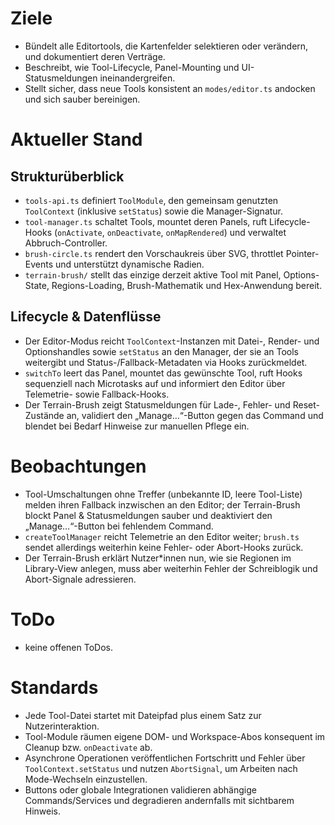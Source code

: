 # Ziele
- Bündelt alle Editortools, die Kartenfelder selektieren oder verändern, und dokumentiert deren Verträge.
- Beschreibt, wie Tool-Lifecycle, Panel-Mounting und UI-Statusmeldungen ineinandergreifen.
- Stellt sicher, dass neue Tools konsistent an `modes/editor.ts` andocken und sich sauber bereinigen.

# Aktueller Stand
## Strukturüberblick
- `tools-api.ts` definiert `ToolModule`, den gemeinsam genutzten `ToolContext` (inklusive `setStatus`) sowie die Manager-Signatur.
- `tool-manager.ts` schaltet Tools, mountet deren Panels, ruft Lifecycle-Hooks (`onActivate`, `onDeactivate`, `onMapRendered`) und verwaltet Abbruch-Controller.
- `brush-circle.ts` rendert den Vorschaukreis über SVG, throttlet Pointer-Events und unterstützt dynamische Radien.
- `terrain-brush/` stellt das einzige derzeit aktive Tool mit Panel, Options-State, Regions-Loading, Brush-Mathematik und Hex-Anwendung bereit.

## Lifecycle & Datenflüsse
- Der Editor-Modus reicht `ToolContext`-Instanzen mit Datei-, Render- und Optionshandles sowie `setStatus` an den Manager, der sie an Tools weitergibt und Status-/Fallback-Metadaten via Hooks zurückmeldet.
- `switchTo` leert das Panel, mountet das gewünschte Tool, ruft Hooks sequenziell nach Microtasks auf und informiert den Editor über Telemetrie- sowie Fallback-Hooks.
- Der Terrain-Brush zeigt Statusmeldungen für Lade-, Fehler- und Reset-Zustände an, validiert den „Manage…“-Button gegen das Command und blendet bei Bedarf Hinweise zur manuellen Pflege ein.

# Beobachtungen
- Tool-Umschaltungen ohne Treffer (unbekannte ID, leere Tool-Liste) melden ihren Fallback inzwischen an den Editor; der Terrain-Brush blockt Panel & Statusmeldungen sauber und deaktiviert den „Manage…“-Button bei fehlendem Command.
- `createToolManager` reicht Telemetrie an den Editor weiter; `brush.ts` sendet allerdings weiterhin keine Fehler- oder Abort-Hooks zurück.
- Der Terrain-Brush erklärt Nutzer*innen nun, wie sie Regionen im Library-View anlegen, muss aber weiterhin Fehler der Schreiblogik und Abort-Signale adressieren.

# ToDo
- keine offenen ToDos.

# Standards
- Jede Tool-Datei startet mit Dateipfad plus einem Satz zur Nutzerinteraktion.
- Tool-Module räumen eigene DOM- und Workspace-Abos konsequent im Cleanup bzw. `onDeactivate` ab.
- Asynchrone Operationen veröffentlichen Fortschritt und Fehler über `ToolContext.setStatus` und nutzen `AbortSignal`, um Arbeiten nach Mode-Wechseln einzustellen.
- Buttons oder globale Integrationen validieren abhängige Commands/Services und degradieren andernfalls mit sichtbarem Hinweis.
